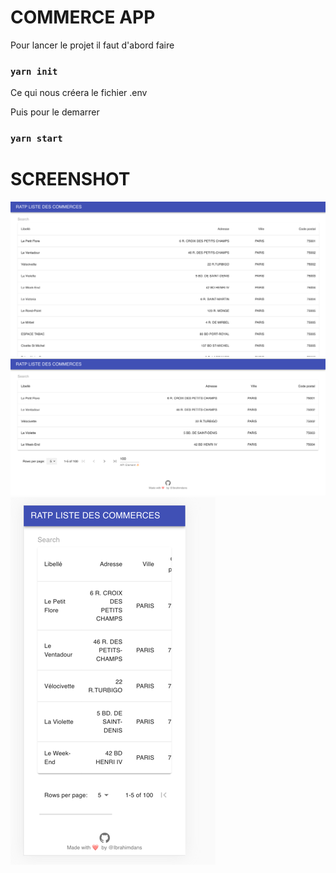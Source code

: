 # COMMERCE APP

Pour lancer le projet il faut d'abord faire

### `yarn init`

Ce qui nous créera le fichier .env

Puis pour le demarrer

### `yarn start`

# SCREENSHOT

![img.png](img.png)
![img_1.png](img_1.png)
![img_2.png](img_2.png)
